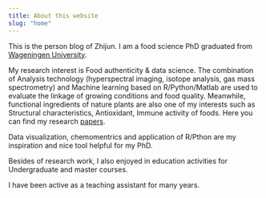 ```yaml
---
title: About this website
slug: "home"
---
```


This is the person blog of Zhijun. I am a food science PhD graduated from [Wageningen University](https://www.wur.nl).

My research interest is Food authenticity & data science. The combination of Analysis technology (hyperspectral imaging, isotope analysis, gas mass spectrometry) and Machine learning based on R/Python/Matlab are used to evaluate the linkage of growing conditions and food quality. Meanwhile, functional ingredients of nature plants are also one of my interests such as Structural characteristics, Antioxidant, Immune activity of foods. Here you can find my research [papers](https://www.researchgate.net/profile/Zhijun-Wang-18).

Data visualization, chemomentrics and application of R/Pthon are my inspiration and nice tool helpful for my PhD.

Besides of research work, I also enjoyed in education activities for Undergraduate and master courses.

I have been active as a teaching assistant for many years.


